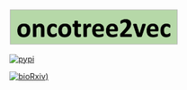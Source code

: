 <div align="left">
<img src="./docs/logo.png" width="300" height="auto">
</div>
<p></p>

[![pypi](https://img.shields.io/pypi/v/scdef.svg?style=flat)](https://pypi.python.org/pypi/scdef)


[![bioRxiv]([https://img.shields.io/badge/BioRxiv-10.1101/2023.11.16.567363-blue.svg))](https://www.biorxiv.org/content/10.1101/2023.11.16.567363v1)


